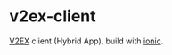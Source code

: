 # v2ex-client
[V2EX](http://v2ex.com/) client (Hybrid App), build with [ionic](https://github.com/driftyco/ionic).
